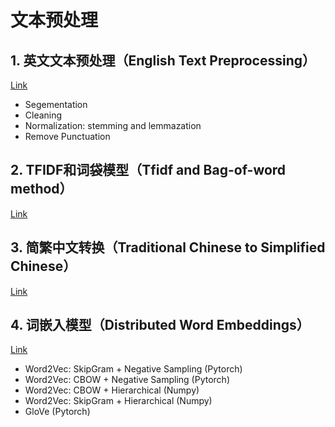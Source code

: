 # 文本预处理

## 1. 英文文本预处理（English Text Preprocessing）
[Link](https://github.com/ChiYeungLaw/myNLP/tree/master/TextPreprocessing)
- Segementation
- Cleaning
- Normalization: stemming and lemmazation
- Remove Punctuation

## 2. TFIDF和词袋模型（Tfidf and Bag-of-word method）
[Link](https://github.com/ChiYeungLaw/myNLP/tree/master/Tfidf-BoW)

## 3. 简繁中文转换（Traditional Chinese to Simplified Chinese）
[Link](https://github.com/ChiYeungLaw/myNLP/tree/master/TraditionalToSimplified)

## 4. 词嵌入模型（Distributed Word Embeddings）
[Link](https://github.com/ChiYeungLaw/myNLP/tree/master/DistributedWordEmbedding)
- Word2Vec: SkipGram + Negative Sampling (Pytorch)
- Word2Vec: CBOW + Negative Sampling (Pytorch)
- Word2Vec: CBOW + Hierarchical (Numpy)
- Word2Vec: SkipGram + Hierarchical (Numpy)
- GloVe (Pytorch)
